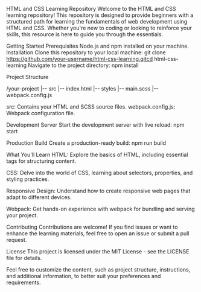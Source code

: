 HTML and CSS Learning Repository
Welcome to the HTML and CSS learning repository! This repository is designed to provide beginners with a structured path for learning the fundamentals of web development using HTML and CSS. Whether you're new to coding or looking to reinforce your skills, this resource is here to guide you through the essentials.

Getting Started
Prerequisites
Node.js and npm installed on your machine.
Installation
Clone this repository to your local machine:
git clone https://github.com/your-username/html-css-learning.gitcd html-css-learning
Navigate to the project directory:
npm install

Project Structure

/your-project
  |-- src
      |-- index.html
      |-- styles
          |-- main.scss
  |-- webpack.config.js

src: Contains your HTML and SCSS source files.
webpack.config.js: Webpack configuration file.

Development Server
Start the development server with live reload:
npm start

Production Build
Create a production-ready build:
npm run build

What You'll Learn
HTML: Explore the basics of HTML, including essential tags for structuring content.

CSS: Delve into the world of CSS, learning about selectors, properties, and styling practices.

Responsive Design: Understand how to create responsive web pages that adapt to different devices.

Webpack: Get hands-on experience with webpack for bundling and serving your project.

Contributing
Contributions are welcome! If you find issues or want to enhance the learning materials, feel free to open an issue or submit a pull request.

License
This project is licensed under the MIT License - see the LICENSE file for details.

Feel free to customize the content, such as project structure, instructions, and additional information, to better suit your preferences and requirements.
